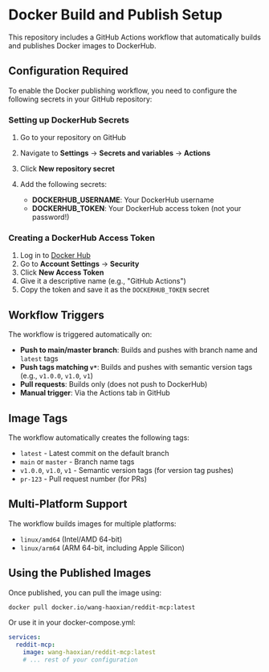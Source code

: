 # Docker Build and Publish Setup

This repository includes a GitHub Actions workflow that automatically builds and publishes Docker images to DockerHub.

## Configuration Required

To enable the Docker publishing workflow, you need to configure the following secrets in your GitHub repository:

### Setting up DockerHub Secrets

1. Go to your repository on GitHub
2. Navigate to **Settings** → **Secrets and variables** → **Actions**
3. Click **New repository secret**
4. Add the following secrets:

   - **DOCKERHUB_USERNAME**: Your DockerHub username
   - **DOCKERHUB_TOKEN**: Your DockerHub access token (not your password!)

### Creating a DockerHub Access Token

1. Log in to [Docker Hub](https://hub.docker.com/)
2. Go to **Account Settings** → **Security**
3. Click **New Access Token**
4. Give it a descriptive name (e.g., "GitHub Actions")
5. Copy the token and save it as the `DOCKERHUB_TOKEN` secret

## Workflow Triggers

The workflow is triggered automatically on:

- **Push to main/master branch**: Builds and pushes with branch name and `latest` tags
- **Push tags matching `v*`**: Builds and pushes with semantic version tags (e.g., `v1.0.0`, `v1.0`, `v1`)
- **Pull requests**: Builds only (does not push to DockerHub)
- **Manual trigger**: Via the Actions tab in GitHub

## Image Tags

The workflow automatically creates the following tags:

- `latest` - Latest commit on the default branch
- `main` or `master` - Branch name tags
- `v1.0.0`, `v1.0`, `v1` - Semantic version tags (for version tag pushes)
- `pr-123` - Pull request number (for PRs)

## Multi-Platform Support

The workflow builds images for multiple platforms:
- `linux/amd64` (Intel/AMD 64-bit)
- `linux/arm64` (ARM 64-bit, including Apple Silicon)

## Using the Published Images

Once published, you can pull the image using:

```bash
docker pull docker.io/wang-haoxian/reddit-mcp:latest
```

Or use it in your docker-compose.yml:

```yaml
services:
  reddit-mcp:
    image: wang-haoxian/reddit-mcp:latest
    # ... rest of your configuration
```
